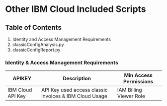 # Other IBM Cloud Included Scripts

## Table of Contents
1. Identity and Access Management Requirements
2. classicConfigAnalysis.py
3. classicConfigReport.py

### Identity & Access Management Requirements
| APIKEY                                     | Description                                                     | Min Access Permissions
|--------------------------------------------|-----------------------------------------------------------------|----------------------
| IBM Cloud API Key                          | API Key used access classic invoices & IBM Cloud Usage          | IAM Billing Viewer Role


